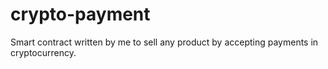 # crypto-payment
Smart contract written by me to sell any product by accepting payments in cryptocurrency.
